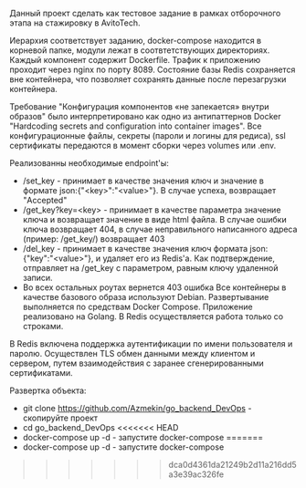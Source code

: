 Данный проект сделать как тестовое задание в рамках отборочного этапа на стажировку в AvitoTech.

Иерархия соответствует заданию, docker-compose находится в корневой папке, модули лежат в соотвтетствующих директориях. Каждый компонент содержит Dockerfile. Трафик к приложению проходит через nginx по порту 8089. Состояние базы Redis сохраняется вне контейнера, что позволяет сохранять данные после перезагрузки контейнера.

Требование "Конфигурация компонентов  «не запекается» внутри образов" было интерпретировано как одно из антипаттернов Docker "Hardcoding secrets and configuration into container images". Все конфигурационные файлы, секреты (пароли и логины для редиса), ssl сертификаты передаются в момент сборки через volumes или .env.  


Реализованны необходимые endpoint'ы:
 - /set_key - принимает в качестве значения ключ и значение в  формате json:{"\<key\>":"\<value\>"}. В случае успеха, возвращает "Accepted"
 - /get_key?key=\<key\> - принимает в качестве параметра значение ключа и возвращает значение в виде html файла. В случае ошибки ключа возвращает 404, в случае неправильного написанного адреса (пример: /get_key/) возвращает 403 
 - /del_key - принимает в качестве значения ключ формата json:{"key":"\<value\>"}, и удаляет его из Redis'a. Как подтверждение, отправляет на /get_key с параметром, равным ключу удаленной записи.
 - Во всех остальных роутах вернется 403 ошибка
Все контейнеры в качестве базового образа используют Debian. Развертывание выполняется по средствам Docker Compose. Приложение реализовано на Golang. В Redis осуществляется работа только со строками.

В Redis включена поддержка аутентификации по имени пользователя и паролю. Осуществлен TLS обмен данными между клиентом и сервером, путем взаимодействия с заранее сгенерированными сертификатами.

Развертка объекта:
- git clone https://github.com/Azmekin/go_backend_DevOps - скопируйте проект
- cd go_backend_DevOps
<<<<<<< HEAD
- docker-compose up -d - запустите docker-compose
=======
- docker-compose up -d - запустите docker-compose
>>>>>>> dca0d4361da21249b2d11a216dd5a3e39ac326fe
